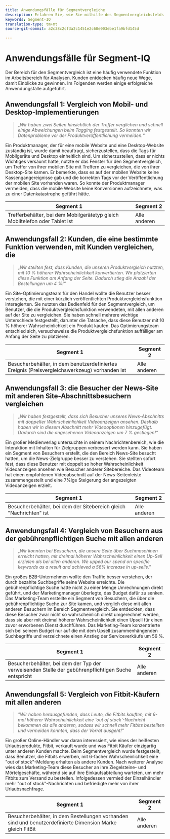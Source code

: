 ```yaml
---
title: Anwendungsfälle für Segmentvergleiche
description: Erfahren Sie, wie Sie mithilfe des Segmentvergleichsfelds Einblicke in die Marketingstrategie gewinnen können.
keywords: Segment-IQ
translation-type: tm+mt
source-git-commit: a2c38c2cf3a2c1451e2c60e003ebe1fa9bfd145d

---
```



# Anwendungsfälle für Segment-IQ

Der Bereich für den Segmentvergleich ist eine häufig verwendete Funktion im Arbeitsbereich für Analysen. Kunden entdecken häufig neue Wege, damit Einblicke zu gewinnen. Im Folgenden werden einige erfolgreiche Anwendungsfälle aufgeführt.

## Anwendungsfall 1: Vergleich von Mobil- und Desktop-Implementierungen

> *„Wir haben zwei Seiten hinsichtlich der Treffer verglichen und schnell einige Abweichungen beim Tagging festgestellt. So konnten wir Datenprobleme vor der Produktveröffentlichung vermeiden.“*

Ein Produktmanager, der für eine mobile Website und eine Desktop-Website zuständig ist, wurde damit beauftragt, sicherzustellen, dass die Tags für Mobilgeräte und Desktop einheitlich sind. Um sicherzustellen, dass er nichts Wichtiges versäumt hatte, nutzte er das Fenster für den Segmentvergleich, um Treffer von ihrer mobilen Site mit Treffern zu vergleichen, die von ihrer Desktop-Site kamen. Er bemerkte, dass es auf der mobilen Website keine Kassengangereignisse gab und die korrekten Tags vor der Veröffentlichung der mobilen Site vorhanden waren. So konnte der Produktmanager vermeiden, dass die mobile Website keine Konversionen aufzeichnete, was zu einer Datenkatastrophe geführt hätte.

| Segment 1 | Segment 2 |
|--- |--- |
| Trefferbehälter, bei dem Mobilgerätetyp gleich Mobiltelefon oder Tablet ist | Alle anderen |

## Anwendungsfall 2: Kunden, die eine bestimmte Funktion verwenden, mit Kunden vergleichen, die

> *„Wir stellten fest, dass Kunden, die unseren Produktvergleich nutzten, mit 10 % höherer Wahrscheinlichkeit konvertierten. Wir platzierten diese Funktion am Anfang der Seite. Dadurch stieg die Anzahl der Bestellungen um 4 %!“*

Ein Site-Optimierungsteam für den Handel wollte die Benutzer besser verstehen, die mit einer kürzlich veröffentlichten Produktvergleichsfunktion interagierten. Sie nutzten das Bedienfeld für den Segmentvergleich, um Benutzer, die die Produktvergleichsfunktion verwendeten, mit allen anderen auf der Site zu vergleichen. Sie haben schnell mehrere wichtige Unterschiede festgestellt, darunter die Tatsache, dass diese Benutzer mit 10 % höherer Wahrscheinlichkeit ein Produkt kaufen. Das Optimierungsteam entschied sich, versuchsweise die Produktvergleichsfunktion auffälliger am Anfang der Seite zu platzieren.

| Segment 1 | Segment 2 |
|--- |--- |
| Besucherbehälter, in dem benutzerdefiniertes Ereignis (Preisvergleichswerkzeug) vorhanden ist | Alle anderen |

## Anwendungsfall 3: die Besucher der News-Site mit anderen Site-Abschnittsbesuchern vergleichen

> *„Wir haben festgestellt, dass sich Besucher unseres News-Abschnitts mit doppelter Wahrscheinlichkeit Videoanzeigen ansehen. Deshalb haben wir in diesem Abschnitt mehr Videooptionen hinzugefügt. Dadurch sind die angesehenen Videoanzeigen um 7 % gestiegen!“*

Ein großer Medienverlag untersuchte in seinem Nachrichtenbereich, wie die Interaktion mit Inhalten für Zielgruppen verbessert werden kann. Sie haben ein Segment von Besuchern erstellt, die den Bereich News-Site besucht hatten, um die News-Zielgruppe besser zu verstehen. Sie stellten sofort fest, dass diese Benutzer mit doppelt so hoher Wahrscheinlichkeit Videoanzeigen ansehen wie Besucher anderer Sitebereiche. Das Videoteam hat einen empfohlenen Videoabschnitt auf der News-Seitenleiste zusammengestellt und eine 7%ige Steigerung der angezeigten Videoanzeigen erzielt.

| Segment 1 | Segment 2 |
|--- |--- |
| Besucherbehälter, bei dem der Sitebereich gleich "Nachrichten" ist | Alle anderen |

## Anwendungsfall 4: Vergleich von Besuchern aus der gebührenpflichtigen Suche mit allen anderen

> *„Wir konnten bei Besuchern, die unsere Seite über Suchmaschinen erreicht hatten, mit dreimal höherer Wahrscheinlichkeit einen Up-Sell erzielen als bei allen anderen. We upped our spend on specific keywords as a result and achieved a 56% increase in up-sells."*

Ein großes B2B-Unternehmen wollte den Traffic besser verstehen, der durch bezahlte Suchbegriffe seine Website erreichte. Die gebührenpflichtige Suche hatte nicht zu einer Menge Umrechnungen direkt geführt, und der Marketingmanager überlegte, das Budget dafür zu senken. Das Marketing-Team erstellte ein Segment von Besuchern, die über die gebührenpflichtige Suche zur Site kamen, und verglich diese mit allen anderen Besuchern im Bereich Segmentvergleich. Sie entdeckten, dass diese Besucher zwar nicht so wahrscheinlich direkt umgerechnet werden, dass sie aber mit dreimal höherer Wahrscheinlichkeit einen Upsell für einen zuvor erworbenen Dienst durchführen. Das Marketing-Team konzentrierte sich bei seinem Budget nur auf die mit dem Upsell zusammenhängenden Suchbegriffe und verzeichnete einen Anstieg der Serviceverkäufe um 56 %.

| Segment 1 | Segment 2 |
|--- |--- |
| Besucherbehälter, bei dem der Typ der verweisenden Stelle der gebührenpflichtigen Suche entspricht | Alle anderen |

## Anwendungsfall 5: Vergleich von Fitbit-Käufern mit allen anderen

> *"Wir haben herausgefunden, dass Leute, die Fitbits kauften, mit 6-mal höherer Wahrscheinlichkeit eine 'out of stock'-Nachricht bekommen als alle anderen, sodass wir schnell mehr Fitbits bestellten und vermeiden konnten, dass der Vorrat ausgeht!"*

Ein großer Online-Händler war daran interessiert, wie eines der heißesten Urlaubsprodukte, Fitbit, verkauft wurde und was Fitbit Käufer einzigartig unter anderen Kunden machte. Beim Segmentvergleich wurde festgestellt, dass Benutzer, die Fitbits erwerben, mit 6-facher Wahrscheinlichkeit eine "out of stock"-Meldung erhalten als andere Kunden. Nach weiterer Analyse wies das Marketing-Team diese Besucher an ihre Ziegelsteine- und Mörtelgeschäfte, während sie auf ihre Einkaufsabteilung warteten, um mehr Fitbits zum Versand zu bestellen. Infolgedessen vermied der Einzelhändler mehr "out of stock"-Nachrichten und befriedigte mehr von ihrer Urlaubsnachfrage.

| Segment 1 | Segment 2 |
|--- |--- |
| Besucherbehälter, in dem Bestellungen vorhanden sind und benutzerdefinierte Dimension Marke gleich FitBit | Alle anderen |
